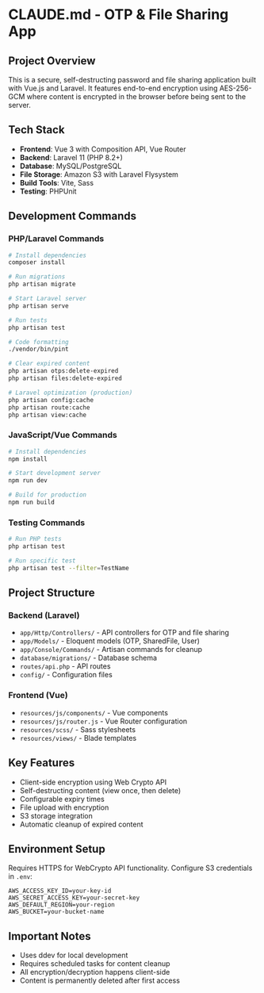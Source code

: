 # CLAUDE.md - OTP & File Sharing App

## Project Overview
This is a secure, self-destructing password and file sharing application built with Vue.js and Laravel. It features end-to-end encryption using AES-256-GCM where content is encrypted in the browser before being sent to the server.

## Tech Stack
- **Frontend**: Vue 3 with Composition API, Vue Router
- **Backend**: Laravel 11 (PHP 8.2+)
- **Database**: MySQL/PostgreSQL
- **File Storage**: Amazon S3 with Laravel Flysystem
- **Build Tools**: Vite, Sass
- **Testing**: PHPUnit

## Development Commands

### PHP/Laravel Commands
```bash
# Install dependencies
composer install

# Run migrations
php artisan migrate

# Start Laravel server
php artisan serve

# Run tests
php artisan test

# Code formatting
./vendor/bin/pint

# Clear expired content
php artisan otps:delete-expired
php artisan files:delete-expired

# Laravel optimization (production)
php artisan config:cache
php artisan route:cache
php artisan view:cache
```

### JavaScript/Vue Commands
```bash
# Install dependencies
npm install

# Start development server
npm run dev

# Build for production
npm run build
```

### Testing Commands
```bash
# Run PHP tests
php artisan test

# Run specific test
php artisan test --filter=TestName
```

## Project Structure

### Backend (Laravel)
- `app/Http/Controllers/` - API controllers for OTP and file sharing
- `app/Models/` - Eloquent models (OTP, SharedFile, User)
- `app/Console/Commands/` - Artisan commands for cleanup
- `database/migrations/` - Database schema
- `routes/api.php` - API routes
- `config/` - Configuration files

### Frontend (Vue)
- `resources/js/components/` - Vue components
- `resources/js/router.js` - Vue Router configuration
- `resources/scss/` - Sass stylesheets
- `resources/views/` - Blade templates

## Key Features
- Client-side encryption using Web Crypto API
- Self-destructing content (view once, then delete)
- Configurable expiry times
- File upload with encryption
- S3 storage integration
- Automatic cleanup of expired content

## Environment Setup
Requires HTTPS for WebCrypto API functionality. Configure S3 credentials in `.env`:
```
AWS_ACCESS_KEY_ID=your-key-id
AWS_SECRET_ACCESS_KEY=your-secret-key
AWS_DEFAULT_REGION=your-region
AWS_BUCKET=your-bucket-name
```

## Important Notes
- Uses ddev for local development
- Requires scheduled tasks for content cleanup
- All encryption/decryption happens client-side
- Content is permanently deleted after first access